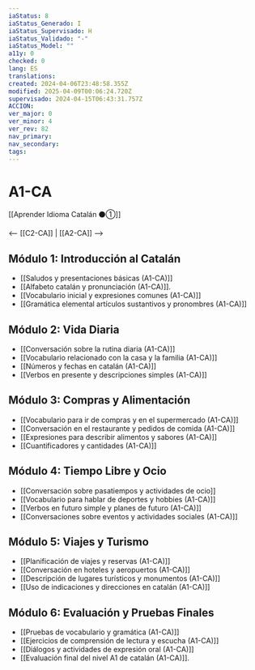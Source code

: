 ```yaml
---
iaStatus: 8
iaStatus_Generado: I
iaStatus_Supervisado: H
iaStatus_Validado: "-"
iaStatus_Model: ""
a11y: 0
checked: 0
lang: ES
translations: 
created: 2024-04-06T23:48:58.355Z
modified: 2025-04-09T00:06:24.720Z
supervisado: 2024-04-15T06:43:31.757Z
ACCION: 
ver_major: 0
ver_minor: 4
ver_rev: 82
nav_primary: 
nav_secondary: 
tags:
---
```

# A1-CA

[[Aprender Idioma Catalán ⚫①]]

<-- [[C2-CA]] | [[A2-CA]] --> 

## Módulo 1: Introducción al Catalán

* [[Saludos y presentaciones básicas (A1-CA)]]
* [[Alfabeto catalán y pronunciación (A1-CA)]].
* [[Vocabulario inicial y expresiones comunes (A1-CA)]]
* [[Gramática elemental artículos sustantivos y pronombres (A1-CA)]]

## Módulo 2: Vida Diaria

* [[Conversación sobre la rutina diaria (A1-CA)]]
* [[Vocabulario relacionado con la casa y la familia (A1-CA)]]
* [[Números y fechas en catalán (A1-CA)]]
* [[Verbos en presente y descripciones simples (A1-CA)]]

## Módulo 3: Compras y Alimentación

* [[Vocabulario para ir de compras y en el supermercado (A1-CA)]]
* [[Conversación en el restaurante y pedidos de comida (A1-CA)]]
* [[Expresiones para describir alimentos y sabores (A1-CA)]]
* [[Cuantificadores y cantidades (A1-CA)]]

## Módulo 4: Tiempo Libre y Ocio

* [[Conversación sobre pasatiempos y actividades de ocio]]
* [[Vocabulario para hablar de deportes y hobbies (A1-CA)]]
* [[Verbos en futuro simple y planes de futuro (A1-CA)]]
* [[Conversaciones sobre eventos y actividades sociales (A1-CA)]]

## Módulo 5: Viajes y Turismo

* [[Planificación de viajes y reservas (A1-CA)]]
* [[Conversación en hoteles y aeropuertos (A1-CA)]]
* [[Descripción de lugares turísticos y monumentos (A1-CA)]]
* [[Uso de indicaciones y direcciones en catalán (A1-CA)]]

## Módulo 6: Evaluación y Pruebas Finales

* [[Pruebas de vocabulario y gramática (A1-CA)]]
* [[Ejercicios de comprensión de lectura y escucha (A1-CA)]]
* [[Diálogos y actividades de expresión oral (A1-CA)]]
* [[Evaluación final del nivel A1 de catalán (A1-CA)]].



